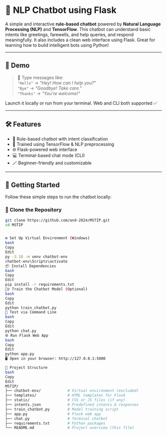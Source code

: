 # 🤖 NLP Chatbot using Flask

A simple and interactive **rule-based chatbot** powered by **Natural Language Processing (NLP)** and **TensorFlow**. This chatbot can understand basic intents like greetings, farewells, and help queries, and respond meaningfully. It also includes a clean web interface using Flask. Great for learning how to build intelligent bots using Python!

---

## 🌟 Demo

> 💬 Type messages like:  
> `"Hello"` → _"Hey! How can I help you?"_  
> `"Bye"` → _"Goodbye! Take care."_  
> `"Thanks"` → _"You're welcome!"_

Launch it locally or run from your terminal. Web and CLI both supported ✅

---

## 🛠️ Features

- 🤖 Rule-based chatbot with intent classification
- 🧠 Trained using TensorFlow & NLP preprocessing
- 🌐 Flask-powered web interface
- 💻 Terminal-based chat mode (CLI)
- 🪄 Beginner-friendly and customizable

---

## 🚀 Getting Started

Follow these simple steps to run the chatbot locally:

### 🔁 Clone the Repository

```bash
git clone https://github.com/and-2024/MSTIP.git
cd MSTIP


⚙️ Set Up Virtual Environment (Windows)
bash
Copy
Edit
py -3.10 -m venv chatbot-env
chatbot-env\Scripts\activate
📦 Install Dependencies
bash
Copy
Edit
pip install -r requirements.txt
🏋️‍♀️ Train the Chatbot Model (Optional)
bash
Copy
Edit
python train_chatbot.py
🧪 Test via Command Line
bash
Copy
Edit
python chat.py
🌐 Run Flask Web App
bash
Copy
Edit
python app.py
🖥️ Open in your browser: http://127.0.0.1:5000

📂 Project Structure
bash
Copy
Edit
MSTIP/
├── chatbot-env/            # Virtual environment (excluded)
├── templates/              # HTML templates for Flask
├── static/                 # CSS or JS files (if any)
├── intents.json            # Predefined intents & responses
├── train_chatbot.py        # Model training script
├── app.py                  # Flask web app
├── chat.py                 # Terminal chatbot
├── requirements.txt        # Python packages
└── README.md               # Project overview (this file)
